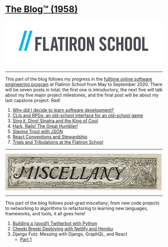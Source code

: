 # [The Blog™ (1958)](https://www.youtube.com/watch?v=TdUsyXQ8Wrs)

![Flatiron School](../images/Flatiron_School.png)
* * *

This part of the blog follows my progress in the [fulltime online software engineering program](https://flatironschool.com/career-courses/coding-bootcamp/online) at Flatiron School from May to September 2020. There will be seven posts in total; the first one is introductory, the next five will talk about my five major project milestones, and the final post will be about my last capstone project. Rad!

1. [Why did I decide to learn software development?](./flatiron/why-did-i-decide-sw-dev.html)
2. [CLIs and RPGs: an old-school interface for an old-school game](./flatiron/cli-and-rpg-old-school.html)
3. [Sing it, Dino! Sinatra and the King of Cool](./flatiron/sing-it-dino.html)
4. [Hark, Rails! The Great Humbler!](./flatiron/rails-the-great-humbler.html)
5. [Slaying Trout with JSON](./flatiron/slaying-trout-with-json.html)
6. [React Conventions and Stewardship](./flatiron/react-conventions-and-stewardship.html)
7. [Trials and Tribulations at the Flatiron School](./flatiron/trials-and-tribulations.html)

* * *
![Misc](../images/miscellany.jpg )
* * *

This part of the blog follows post-grad miscellany; from new code projects to networking to algorithms to refactoring to learning new languages, frameworks, and tools, it all goes here!

1. [Building a (good!) Twitterbot with Python](./twitter-bot.html)
2. [Cheeki Breeki Deploying with Netlify and Heroku](./cheeki-breeki-deploying.html)
3. Django Futz: Messing with Django, GraphQL, and React
   - [Part 1](./django-futz-1.html)
